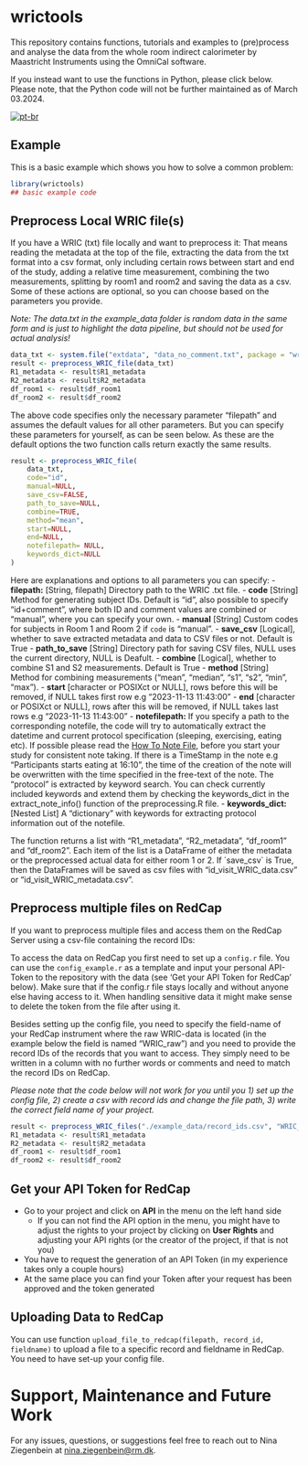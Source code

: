 
<!-- README.md is generated from README.Rmd. Please edit that file -->

# wrictools

<!-- badges: start -->

<!-- badges: end -->

This repository contains functions, tutorials and examples to
(pre)process and analyse the data from the whole room indirect
calorimeter by Maastricht Instruments using the OmniCal software.

If you instead want to use the functions in Python, please click below.
Please note, that the Python code will not be further maintained as of
March 03.2024.

[![pt-br](https://img.shields.io/badge/Python-yellow.svg)](https://github.com/NinaZiegenbein/WRIC_processing/blob/main/README.python.md)

## Example

This is a basic example which shows you how to solve a common problem:

``` r
library(wrictools)
## basic example code
```

## Preprocess Local WRIC file(s)

If you have a WRIC (txt) file locally and want to preprocess it: That
means reading the metadata at the top of the file, extracting the data
from the txt format into a csv format, only including certain rows
between start and end of the study, adding a relative time measurement,
combining the two measurements, splitting by room1 and room2 and saving
the data as a csv. Some of these actions are optional, so you can choose
based on the parameters you provide.

*Note: The data.txt in the example_data folder is random data in the
same form and is just to highlight the data pipeline, but should not be
used for actual analysis!*

``` r
data_txt <- system.file("extdata", "data_no_comment.txt", package = "wrictools")
result <- preprocess_WRIC_file(data_txt)
R1_metadata <- result$R1_metadata
R2_metadata <- result$R2_metadata
df_room1 <- result$df_room1
df_room2 <- result$df_room2
```

The above code specifies only the necessary parameter “filepath” and
assumes the default values for all other parameters. But you can specify
these parameters for yourself, as can be seen below. As these are the
default options the two function calls return exactly the same results.

``` r
result <- preprocess_WRIC_file(
    data_txt, 
    code="id", 
    manual=NULL, 
    save_csv=FALSE, 
    path_to_save=NULL, 
    combine=TRUE, 
    method="mean",
    start=NULL,
    end=NULL,
    notefilepath= NULL,
    keywords_dict=NULL
)
```

Here are explanations and options to all parameters you can specify: -
**filepath:** \[String, filepath\] Directory path to the WRIC .txt
file. - **code** \[String\] Method for generating subject IDs. Default
is “id”, also possible to specify “id+comment”, where both ID and
comment values are combined or “manual”, where you can specify your
own. - **manual** \[String\] Custom codes for subjects in Room 1 and
Room 2 if `code` is “manual”. - **save_csv** \[Logical\], whether to
save extracted metadata and data to CSV files or not. Default is True -
**path_to_save** \[String\] Directory path for saving CSV files, NULL
uses the current directory, NULL is Deafult. - **combine** \[Logical\],
whether to combine S1 and S2 measurements. Default is True - **method**
\[String\] Method for combining measurements (“mean”, “median”, “s1”,
“s2”, “min”, “max”). - **start** \[character or POSIXct or NULL\], rows
before this will be removed, if NULL takes first row e.g “2023-11-13
11:43:00” - **end** \[character or POSIXct or NULL\], rows after this
will be removed, if NULL takes last rows e.g “2023-11-13 11:43:00” -
**notefilepath:** If you specify a path to the corresponding notefile,
the code will try to automatically extract the datetime and current
protocol specification (sleeping, exercising, eating etc). If possible
please read the [How To Note
File](https://github.com/hulmanlab/WRIC_processing/blob/main/HowToNoteFile.pdf),
before you start your study for consistent note taking. If there is a
TimeStamp in the note e.g “Participants starts eating at 16:10”, the
time of the creation of the note will be overwritten with the time
specified in the free-text of the note. The “protocol” is extracted by
keyword search. You can check currently included keywords and extend
them by checking the keywords_dict in the extract_note_info() function
of the preprocessing.R file. - **keywords_dict:** \[Nested List\] A
“dictionary” with keywords for extracting protocol information out of
the notefile.

The function returns a list with “R1_metadata”, “R2_metadata”,
“df_room1” and “df_room2”. Each item of the list is a DataFrame of
either the metadata or the preprocessed actual data for either room 1 or
2. If ´save_csv\` is True, then the DataFrames will be saved as csv
files with “id_visit_WRIC_data.csv” or “id_visit_WRIC_metadata.csv”.

## Preprocess multiple files on RedCap

If you want to preprocess multiple files and access them on the RedCap
Server using a csv-file containing the record IDs:

To access the data on RedCap you first need to set up a `config.r` file.
You can use the `config_example.r` as a template and input your personal
API-Token to the repository with the data (see ‘Get your API Token for
RedCap’ below). Make sure that if the config.r file stays locally and
without anyone else having access to it. When handling sensitive data it
might make sense to delete the token from the file after using it.

Besides setting up the config file, you need to specify the field-name
of your RedCap instrument where the raw WRIC-data is located (in the
example below the field is named “WRIC_raw”) and you need to provide the
record IDs of the records that you want to access. They simply need to
be written in a column with no further words or comments and need to
match the record IDs on RedCap.

*Please note that the code below will not work for you until you 1) set
up the config file, 2) create a csv with record ids and change the file
path, 3) write the correct field name of your project.*

``` r
result <- preprocess_WRIC_files("./example_data/record_ids.csv", "WRIC_raw", code = "id", manual = NULL, save_csv = True, path_to_save = NULL, combine = True, method = "mean", start = NULL, end = NULL)
R1_metadata <- result$R1_metadata
R2_metadata <- result$R2_metadata
df_room1 <- result$df_room1
df_room2 <- result$df_room2
```

## Get your API Token for RedCap

- Go to your project and click on **API** in the menu on the left hand
  side
  - If you can not find the API option in the menu, you might have to
    adjust the rights to your project by clicking on **User Rights** and
    adjusting your API rights (or the creator of the project, if that is
    not you)
- You have to request the generation of an API Token (in my experience
  takes only a couple hours)
- At the same place you can find your Token after your request has been
  approved and the token generated

## Uploading Data to RedCap

You can use function
`upload_file_to_redcap(filepath, record_id, fieldname)` to upload a file
to a specific record and fieldname in RedCap. You need to have set-up
your config file.

# Support, Maintenance and Future Work

For any issues, questions, or suggestions feel free to reach out to Nina
Ziegenbein at <nina.ziegenbein@rm.dk>.
